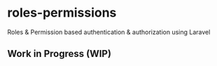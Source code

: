 # roles-permissions

Roles &amp; Permission based authentication &amp; authorization using Laravel

## Work in Progress (WIP)
